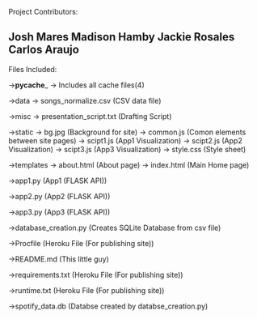 Project Contributors: 

Josh Mares
Madison Hamby
Jackie Rosales 
Carlos Araujo 
--------------------------

Files Included: 

->__pycache___
    -> Includes all cache files(4)

->data
    -> songs_normalize.csv (CSV data file) 

->misc
    -> presentation_script.txt (Drafting Script) 

->static
    -> bg.jpg (Background for site) 
    -> common.js (Comon elements between site pages)
    -> scipt1.js (App1 Visualization)
    -> scipt2.js (App2 Visualization)
    -> scipt3.js (App3 Visualization)
    -> style.css (Style sheet)

->templates
    -> about.html (About page) 
    -> index.html (Main Home page)

->app1.py (App1 (FLASK API))

->app2.py (App2 (FLASK API))

->app3.py (App3 (FLASK API))

->database_creation.py (Creates SQLite Database from csv file)

->Procfile (Heroku File (For publishing site))

->README.md (This little guy)

->requirements.txt (Heroku File (For publishing site))

->runtime.txt (Heroku File (For publishing site))

->spotify_data.db (Databse created by databse_creation.py)





